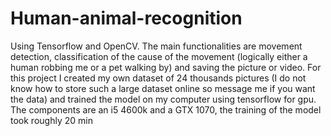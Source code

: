 # Human-animal-recognition
Using Tensorflow and OpenCV. The main functionalities are movement detection, classification of the cause of the movement (logically either a human robbing me or a pet walking by) and saving the picture or video.
For this project I created my own dataset of 24 thousands pictures (I do not know how to store such a large dataset online so message me if you want the data) and trained the model on my computer using tensorflow for gpu.
The components are an i5 4600k and a GTX 1070, the training of the model took roughly 20 min
